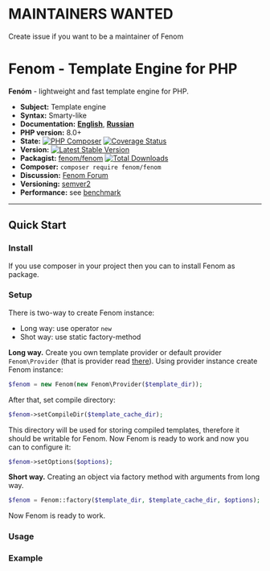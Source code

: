 MAINTAINERS WANTED
=== 
Create issue if you want to be a maintainer of Fenom

Fenom - Template Engine for PHP
===============================

**Fenóm**  - lightweight and fast template engine for PHP.

* **Subject:** Template engine
* **Syntax:** Smarty-like
* **Documentation:** **[English](./docs/en/readme.md)**, **[Russian](./docs/ru/readme.md)**
* **PHP version:** 8.0+
* **State:** [![PHP Composer](https://github.com/fenom-template/fenom/actions/workflows/php.yml/badge.svg?branch=master)](https://github.com/fenom-template/fenom/actions/workflows/php.yml) [![Coverage Status](https://coveralls.io/repos/fenom-template/fenom/badge.svg?branch=master)](https://coveralls.io/r/fenom-template/fenom?branch=master)
* **Version:** [![Latest Stable Version](https://poser.pugx.org/fenom/fenom/v/stable.png)](https://packagist.org/packages/fenom/fenom)
* **Packagist:** [fenom/fenom](https://packagist.org/packages/fenom/fenom) [![Total Downloads](https://poser.pugx.org/fenom/fenom/downloads.png)](https://packagist.org/packages/fenom/fenom)
* **Composer:** `composer require fenom/fenom`
* **Discussion:** [Fenom Forum](https://groups.google.com/forum/#!forum/php-ion)
* **Versioning:** [semver2](http://semver.org/)
* **Performance:** see [benchmark](./docs/en/benchmark.md)

***

## Quick Start

### Install

If you use composer in your project then you can to install Fenom as package.

### Setup

There is two-way to create Fenom instance:

* Long way: use operator `new`
* Shot way: use static factory-method

**Long way.** Create you own template provider or default provider `Fenom\Provider` (that is provider read [there](./)).
Using provider instance create Fenom instance:

```php
$fenom = new Fenom(new Fenom\Provider($template_dir));
```

After that, set compile directory:

```php
$fenom->setCompileDir($template_cache_dir);
```

This directory will be used for storing compiled templates, therefore it should be writable for Fenom.
Now Fenom is ready to work and now you can to configure it:

```php
$fenom->setOptions($options);
```

**Short way.** Creating an object via factory method with arguments from long way.

```php
$fenom = Fenom::factory($template_dir, $template_cache_dir, $options);
```

Now Fenom is ready to work.

### Usage

### Example
